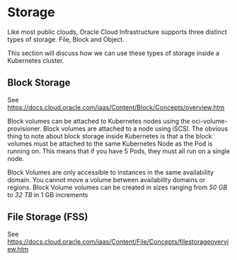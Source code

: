 # Storage

Like most public clouds, Oracle Cloud Infrastructure supports three distinct types of storage. File, Block and Object. 

This section will discuss how we can use these types of storage inside a Kubernetes cluster.

## Block Storage

See https://docs.cloud.oracle.com/iaas/Content/Block/Concepts/overview.htm

Block volumes can be attached to Kubernetes nodes using the oci-volume-provisioner. Block volumes are attached to a node using iSCSI. The obvious thing to note about block storage inside Kubernetes is that a the block volumes must be attached to the same Kubernetes Node as the Pod is running on. This means that if you have 5 Pods, they must all run on a single node. 

Block Volumes are only accessible to instances in the same availability domain. You cannot move a volume between availability domains or regions. Block Volume volumes can be created in sizes ranging from *50 GB* to *32 TB* in 1 GB increments

## File Storage (FSS)

See https://docs.cloud.oracle.com/iaas/Content/File/Concepts/filestorageoverview.htm
